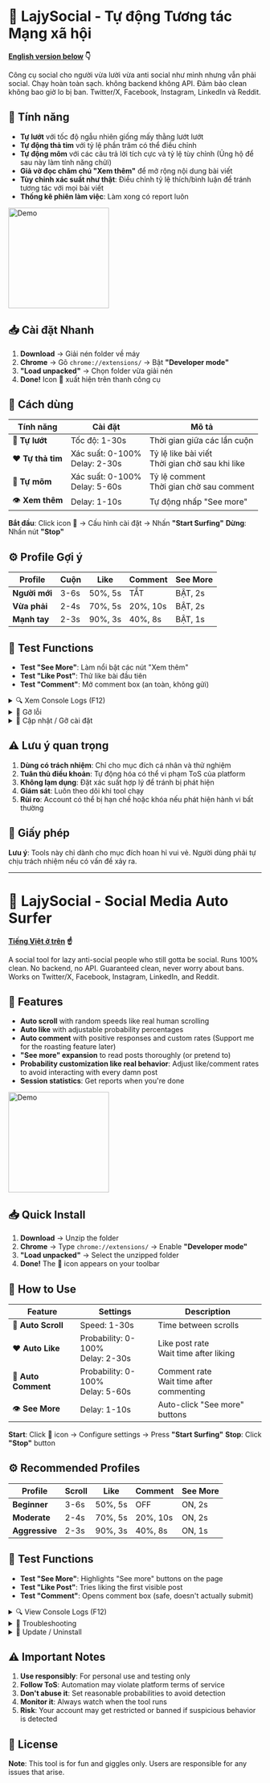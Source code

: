 # 🌊 LajySocial - Tự động Tương tác Mạng xã hội

**[English version below](#english) 👇**

Công cụ social cho người vừa lười vừa anti social như mình nhưng vẫn phải social. Chạy hoàn toàn sạch. không backend không API. Đảm bảo clean không bao giờ lo bị ban. Twitter/X, Facebook, Instagram, LinkedIn và Reddit.

## 🌟 Tính năng

- **Tự lướt** với tốc độ ngẫu nhiên giống mấy thằng lướt lướt
- **Tự động thả tim** với tỷ lệ phần trăm có thể điều chỉnh
- **Tự động mõm** với các câu trả lời tích cực và tỷ lệ tùy chỉnh (Ủng hộ để sau này làm tính năng chửi)
- **Giả vờ đọc chăm chú "Xem thêm"** để mở rộng nội dung bài viết
- **Tùy chỉnh xác suất như thật**: Điều chỉnh tỷ lệ thích/bình luận để tránh tương tác với mọi bài viết
- **Thống kê phiên làm việc**: Làm xong có report luôn

<img src="https://github.com/user-attachments/assets/7190160e-a780-4b97-bc07-caa76811f485" alt="Demo" width="200">

## 📥 Cài đặt Nhanh

1. **Download** → Giải nén folder về máy
2. **Chrome** → Gõ `chrome://extensions/` → Bật **"Developer mode"**
3. **"Load unpacked"** → Chọn folder vừa giải nén
4. **Done!** Icon 🌊 xuất hiện trên thanh công cụ

## 🚀 Cách dùng

| Tính năng | Cài đặt | Mô tả |
|-----------|---------|-------|
| 📜 **Tự lướt** | Tốc độ: 1-30s | Thời gian giữa các lần cuộn |
| ❤️ **Tự thả tim** | Xác suất: 0-100%<br>Delay: 2-30s | Tỷ lệ like bài viết<br>Thời gian chờ sau khi like |
| 💬 **Tự mõm** | Xác suất: 0-100%<br>Delay: 5-60s | Tỷ lệ comment<br>Thời gian chờ sau comment |
| 👁️ **Xem thêm** | Delay: 1-10s | Tự động nhấp "See more" |

**Bắt đầu**: Click icon 🌊 → Cấu hình cài đặt → Nhấn **"Start Surfing"**
**Dừng**: Nhấn nút **"Stop"**

## ⚙️ Profile Gợi ý

| Profile | Cuộn | Like | Comment | See More |
|---------|------|------|---------|----------|
| **Người mới** | 3-6s | 50%, 5s | TẮT | BẬT, 2s |
| **Vừa phải** | 2-4s | 70%, 5s | 20%, 10s | BẬT, 2s |
| **Mạnh tay** | 2-3s | 90%, 3s | 40%, 8s | BẬT, 1s |

## 🧪 Test Functions

- **Test "See More"**: Làm nổi bật các nút "Xem thêm"
- **Test "Like Post"**: Thử like bài đầu tiên
- **Test "Comment"**: Mở comment box (an toàn, không gửi)

<details>
<summary>🔍 Xem Console Logs (F12)</summary>

Để xem chi tiết hoạt động:
- Nhấn **F12** → Chọn tab **"Console"**
- Thấy được: Từng bước engagement, xác suất checks `Roll: 45.3%, Result: LIKE`, session stats
</details>

<details>
<summary>🐛 Gỡ lỗi</summary>

**Không hoạt động?** Bật công tắc Enable → Refresh (F5) → Check Console (F12)
**Không tìm thấy nút?** Dùng test buttons → Check platform compatibility
**Con trỏ di chuyển nhưng không nhấp?** Tăng delays → Refresh page
</details>

<details>
<summary>🔄 Cập nhật / Gỡ cài đặt</summary>

**Cập nhật:**
1. Download phiên bản mới
2. Vào `chrome://extensions/` → Xóa version cũ
3. Load unpacked lại

**Gỡ cài đặt:**
1. Vào `chrome://extensions/`
2. Tìm "LajySocial" → Nhấn "Xóa"
</details>

## ⚠️ Lưu ý quan trọng

1. **Dùng có trách nhiệm**: Chỉ cho mục đích cá nhân và thử nghiệm
2. **Tuân thủ điều khoản**: Tự động hóa có thể vi phạm ToS của platform
3. **Không lạm dụng**: Đặt xác suất hợp lý để tránh bị phát hiện
4. **Giám sát**: Luôn theo dõi khi tool chạy
5. **Rủi ro**: Account có thể bị hạn chế hoặc khóa nếu phát hiện hành vi bất thường

## 📄 Giấy phép

**Lưu ý**: Tools này chỉ dành cho mục đích hoan hỉ vui vẻ. Người dùng phải tự chịu trách nhiệm nếu có vấn đề xảy ra.

---

# <a name="english"></a>🌊 LajySocial - Social Media Auto Surfer

**[Tiếng Việt ở trên](#-lazysocial---tự-động-tương-tác-mạng-xã-hội) ☝️**

A social tool for lazy anti-social people who still gotta be social. Runs 100% clean. No backend, no API. Guaranteed clean, never worry about bans. Works on Twitter/X, Facebook, Instagram, LinkedIn, and Reddit.

## 🌟 Features

- **Auto scroll** with random speeds like real human scrolling
- **Auto like** with adjustable probability percentages
- **Auto comment** with positive responses and custom rates (Support me for the roasting feature later)
- **"See more" expansion** to read posts thoroughly (or pretend to)
- **Probability customization like real behavior**: Adjust like/comment rates to avoid interacting with every damn post
- **Session statistics**: Get reports when you're done

<img src="https://github.com/user-attachments/assets/7190160e-a780-4b97-bc07-caa76811f485" alt="Demo" width="200">

## 📥 Quick Install

1. **Download** → Unzip the folder
2. **Chrome** → Type `chrome://extensions/` → Enable **"Developer mode"**
3. **"Load unpacked"** → Select the unzipped folder
4. **Done!** The 🌊 icon appears on your toolbar

## 🚀 How to Use

| Feature | Settings | Description |
|---------|----------|-------------|
| 📜 **Auto Scroll** | Speed: 1-30s | Time between scrolls |
| ❤️ **Auto Like** | Probability: 0-100%<br>Delay: 2-30s | Like post rate<br>Wait time after liking |
| 💬 **Auto Comment** | Probability: 0-100%<br>Delay: 5-60s | Comment rate<br>Wait time after commenting |
| 👁️ **See More** | Delay: 1-10s | Auto-click "See more" buttons |

**Start**: Click 🌊 icon → Configure settings → Press **"Start Surfing"**
**Stop**: Click **"Stop"** button

## ⚙️ Recommended Profiles

| Profile | Scroll | Like | Comment | See More |
|---------|--------|------|---------|----------|
| **Beginner** | 3-6s | 50%, 5s | OFF | ON, 2s |
| **Moderate** | 2-4s | 70%, 5s | 20%, 10s | ON, 2s |
| **Aggressive** | 2-3s | 90%, 3s | 40%, 8s | ON, 1s |

## 🧪 Test Functions

- **Test "See More"**: Highlights "See more" buttons on the page
- **Test "Like Post"**: Tries liking the first visible post
- **Test "Comment"**: Opens comment box (safe, doesn't actually submit)

<details>
<summary>🔍 View Console Logs (F12)</summary>

To see detailed activity:
- Press **F12** → Select **"Console"** tab
- You'll see: Engagement cycle steps, probability checks `Roll: 45.3%, Result: LIKE`, session stats
</details>

<details>
<summary>🐛 Troubleshooting</summary>

**Not working?** Enable the toggle switches → Refresh (F5) → Check Console (F12)
**Buttons not found?** Use test buttons → Check platform compatibility
**Cursor moves but doesn't click?** Increase delays → Refresh page
</details>

<details>
<summary>🔄 Update / Uninstall</summary>

**Update:**
1. Download new version
2. Go to `chrome://extensions/` → Remove old version
3. Load unpacked again

**Uninstall:**
1. Go to `chrome://extensions/`
2. Find "LajySocial" → Click "Remove"
</details>

## ⚠️ Important Notes

1. **Use responsibly**: For personal use and testing only
2. **Follow ToS**: Automation may violate platform terms of service
3. **Don't abuse it**: Set reasonable probabilities to avoid detection
4. **Monitor it**: Always watch when the tool runs
5. **Risk**: Your account may get restricted or banned if suspicious behavior is detected

## 📄 License

**Note**: This tool is for fun and giggles only. Users are responsible for any issues that arise.
